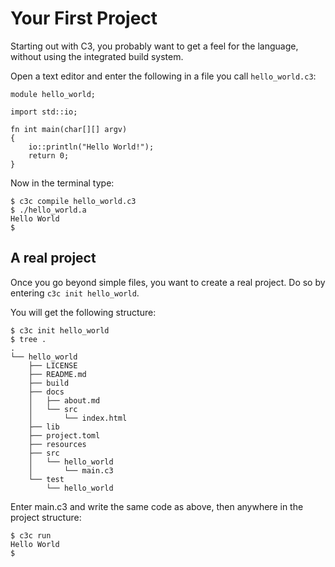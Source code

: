 # Your First Project

Starting out with C3, you probably want to get a feel for the language, without using the integrated build system.

Open a text editor and enter the following in a file you call `hello_world.c3`:

```
module hello_world;

import std::io;

fn int main(char[][] argv) 
{
    io::println("Hello World!");
    return 0;
}
```

Now in the terminal type:

```
$ c3c compile hello_world.c3
$ ./hello_world.a
Hello World
$ 
```

## A real project

Once you go beyond simple files, you want to create a real project. Do so by entering `c3c init hello_world`.

You will get the following structure:


```
$ c3c init hello_world 
$ tree .
.
└── hello_world
    ├── LICENSE
    ├── README.md
    ├── build
    ├── docs
    │   ├── about.md
    │   └── src
    │       └── index.html
    ├── lib
    ├── project.toml
    ├── resources
    ├── src
    │   └── hello_world
    │       └── main.c3
    └── test
        └── hello_world
```

Enter main.c3 and write the same code as above, then anywhere in the project structure:

```
$ c3c run
Hello World
$ 
```

